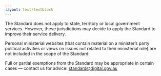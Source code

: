 ```yaml
---
layout: text/textblock
---
```


The Standard does not apply to state, territory or local government services. However, these jurisdictions may decide to apply the Standard to improve their service delivery.

Personal ministerial websites (that contain material on a minister’s party political activities or views on issues not related to their ministerial role) are not included in the scope of the Standard.

Full or partial exemptions from the Standard may be appropriate in certain cases — contact us for advice: [standard@digital.gov.au](mailto:standard@digital.gov.au?subject=Scope%20of%20the%20Standard)
